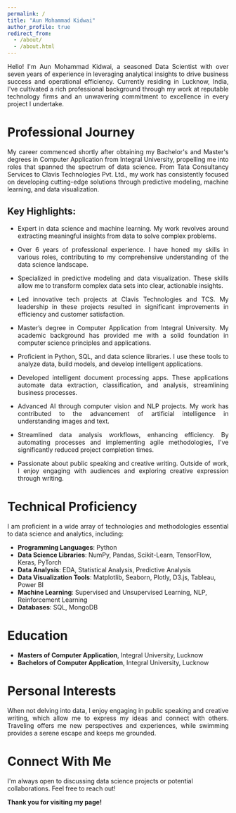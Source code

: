 ```yaml
---
permalink: /
title: "Aun Mohammad Kidwai"
author_profile: true
redirect_from: 
  - /about/
  - /about.html
---
```

<p style="text-align: justify;">Hello! I'm Aun Mohammad Kidwai, a seasoned Data Scientist with over seven years of experience in leveraging analytical insights to drive business success and operational efficiency. Currently residing in Lucknow, India, I've cultivated a rich professional background through my work at reputable technology firms and an unwavering commitment to excellence in every project I undertake.</p>

Professional Journey
======
<p style="text-align: justify;">My career commenced shortly after obtaining my Bachelor's and Master's degrees in Computer Application from Integral University, propelling me into roles that spanned the spectrum of data science. From Tata Consultancy Services to Clavis Technologies Pvt. Ltd., my work has consistently focused on developing cutting-edge solutions through predictive modeling, machine learning, and data visualization.</p>

Key Highlights:
------
- <p style="text-align: justify;">Expert in data science and machine learning. My work revolves around extracting meaningful insights from data to solve complex problems.</p>
- <p style="text-align: justify;">Over 6 years of professional experience. I have honed my skills in various roles, contributing to my comprehensive understanding of the data science landscape.</p>
- <p style="text-align: justify;">Specialized in predictive modeling and data visualization. These skills allow me to transform complex data sets into clear, actionable insights.</p>
- <p style="text-align: justify;">Led innovative tech projects at Clavis Technologies and TCS. My leadership in these projects resulted in significant improvements in efficiency and customer satisfaction.</p>
- <p style="text-align: justify;">Master’s degree in Computer Application from Integral University. My academic background has provided me with a solid foundation in computer science principles and applications.</p>
- <p style="text-align: justify;">Proficient in Python, SQL, and data science libraries. I use these tools to analyze data, build models, and develop intelligent applications.</p>
- <p style="text-align: justify;">Developed intelligent document processing apps. These applications automate data extraction, classification, and analysis, streamlining business processes.</p>
- <p style="text-align: justify;">Advanced AI through computer vision and NLP projects. My work has contributed to the advancement of artificial intelligence in understanding images and text.</p>
- <p style="text-align: justify;">Streamlined data analysis workflows, enhancing efficiency. By automating processes and implementing agile methodologies, I've significantly reduced project completion times.</p>
- <p style="text-align: justify;">Passionate about public speaking and creative writing. Outside of work, I enjoy engaging with audiences and exploring creative expression through writing.</p>


Technical Proficiency
======
<p style="text-align: justify;">I am proficient in a wide array of technologies and methodologies essential to data science and analytics, including:</p>

- **Programming Languages**: Python
- **Data Science Libraries**: NumPy, Pandas, Scikit-Learn, TensorFlow, Keras, PyTorch
- **Data Analysis**: EDA, Statistical Analysis, Predictive Analysis
- **Data Visualization Tools**: Matplotlib, Seaborn, Plotly, D3.js, Tableau, Power BI
- **Machine Learning**: Supervised and Unsupervised Learning, NLP, Reinforcement Learning
- **Databases**: SQL, MongoDB

Education
======
- **Masters of Computer Application**, Integral University, Lucknow
- **Bachelors of Computer Application**, Integral University, Lucknow

Personal Interests
======
<p style="text-align: justify;">When not delving into data, I enjoy engaging in public speaking and creative writing, which allow me to express my ideas and connect with others. Traveling offers me new perspectives and experiences, while swimming provides a serene escape and keeps me grounded.</p>

Connect With Me
======
I'm always open to discussing data science projects or potential collaborations. Feel free to reach out!

**Thank you for visiting my page!**
